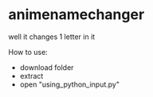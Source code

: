 # animenamechanger
well it changes 1 letter in it

How to use:
- download folder
- extract
- open "using_python_input.py"
